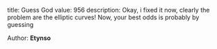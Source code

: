 title: Guess God
value: 956
description: Okay, i fixed it now, clearly the problem are the elliptic curves! Now, your best odds is probably by guessing

Author: **Etynso**